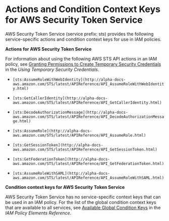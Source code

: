 # Actions and Condition Context Keys for AWS Security Token Service<a name="list_sts"></a>

AWS Security Token Service \(service prefix: sts\) provides the following service\-specific actions and condition context keys for use in IAM policies\.

**Actions for AWS Security Token Service**

For information about using the following AWS STS API actions in an IAM policy, see [Granting Permissions to Create Temporary Security Credentials](http://alpha-docs-aws.amazon.com/STS/latest/UsingSTS/STSPermission.html) in the *Using Temporary Security Credentials*\.

+ `[sts:AssumeRoleWithWebIdentity](http://alpha-docs-aws.amazon.com/STS/latest/APIReference/API_AssumeRoleWithWebIdentity.html)`

+ `[sts:GetCallerIdentity](http://alpha-docs-aws.amazon.com/STS/latest/APIReference/API_GetCallerIdentity.html)`

+ `[sts:DecodeAuthorizationMessage](http://alpha-docs-aws.amazon.com/STS/latest/APIReference/API_DecodeAuthorizationMessage.html)`

+ `[sts:AssumeRole](http://alpha-docs-aws.amazon.com/STS/latest/APIReference/API_AssumeRole.html)`

+ `[sts:GetSessionToken](http://alpha-docs-aws.amazon.com/STS/latest/APIReference/API_GetSessionToken.html)`

+ `[sts:GetFederationToken](http://alpha-docs-aws.amazon.com/STS/latest/APIReference/API_GetFederationToken.html)`

+ `[sts:AssumeRoleWithSAML](http://alpha-docs-aws.amazon.com/STS/latest/APIReference/API_AssumeRoleWithSAML.html)`

**Condition context keys for AWS Security Token Service**

AWS Security Token Service has no service\-specific context keys that can be used in an IAM policy\. For the list of the global condition context keys that are available to all services, see [Available Global Condition Keys](reference_policies_condition-keys.md#AvailableKeys) in the *IAM Policy Elements Reference*\.